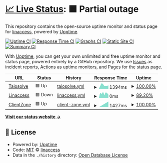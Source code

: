 # [📈 Live Status](https://demo.upptime.js.org): <!--live status--> **🟧 Partial outage**

This repository contains the open-source uptime monitor and status page for [linaccess](https://demo.upptime.js.org), powered by [Upptime](https://github.com/upptime/upptime).

[![Uptime CI](https://github.com/linaccess/upptime/workflows/Uptime%20CI/badge.svg)](https://github.com/linaccess/upptime/actions?query=workflow%3A%22Uptime+CI%22)
[![Response Time CI](https://github.com/linaccess/upptime/workflows/Response%20Time%20CI/badge.svg)](https://github.com/linaccess/upptime/actions?query=workflow%3A%22Response+Time+CI%22)
[![Graphs CI](https://github.com/linaccess/upptime/workflows/Graphs%20CI/badge.svg)](https://github.com/linaccess/upptime/actions?query=workflow%3A%22Graphs+CI%22)
[![Static Site CI](https://github.com/linaccess/upptime/workflows/Static%20Site%20CI/badge.svg)](https://github.com/linaccess/upptime/actions?query=workflow%3A%22Static+Site+CI%22)
[![Summary CI](https://github.com/linaccess/upptime/workflows/Summary%20CI/badge.svg)](https://github.com/linaccess/upptime/actions?query=workflow%3A%22Summary+CI%22)

With [Upptime](https://upptime.js.org), you can get your own unlimited and free uptime monitor and status page, powered entirely by a GitHub repository. We use [Issues](https://github.com/linaccess/upptime/issues) as incident reports, [Actions](https://github.com/linaccess/upptime/actions) as uptime monitors, and [Pages](https://demo.upptime.js.org) for the status page.

<!--start: status pages-->
<!-- This summary is generated by Upptime (https://github.com/upptime/upptime) -->
<!-- Do not edit this manually, your changes will be overwritten -->
<!-- prettier-ignore -->
| URL | Status | History | Response Time | Uptime |
| --- | ------ | ------- | ------------- | ------ |
| <img alt="" src="https://favicons.githubusercontent.com/www.taiosolve.xyz" height="13"> [Taiosolve](https://www.taiosolve.xyz) | 🟩 Up | [taiosolve.yml](https://github.com/linaccess/upptime/commits/HEAD/history/taiosolve.yml) | <details><summary><img alt="Response time graph" src="./graphs/taiosolve/response-time-week.png" height="20"> 1394ms</summary><br><a href="https://uptime.linaccess.za.net/history/taiosolve"><img alt="Response time 1394" src="https://img.shields.io/endpoint?url=https%3A%2F%2Fraw.githubusercontent.com%2Flinaccess%2Fupptime%2FHEAD%2Fapi%2Ftaiosolve%2Fresponse-time.json"></a><br><a href="https://uptime.linaccess.za.net/history/taiosolve"><img alt="24-hour response time 1394" src="https://img.shields.io/endpoint?url=https%3A%2F%2Fraw.githubusercontent.com%2Flinaccess%2Fupptime%2FHEAD%2Fapi%2Ftaiosolve%2Fresponse-time-day.json"></a><br><a href="https://uptime.linaccess.za.net/history/taiosolve"><img alt="7-day response time 1394" src="https://img.shields.io/endpoint?url=https%3A%2F%2Fraw.githubusercontent.com%2Flinaccess%2Fupptime%2FHEAD%2Fapi%2Ftaiosolve%2Fresponse-time-week.json"></a><br><a href="https://uptime.linaccess.za.net/history/taiosolve"><img alt="30-day response time 1394" src="https://img.shields.io/endpoint?url=https%3A%2F%2Fraw.githubusercontent.com%2Flinaccess%2Fupptime%2FHEAD%2Fapi%2Ftaiosolve%2Fresponse-time-month.json"></a><br><a href="https://uptime.linaccess.za.net/history/taiosolve"><img alt="1-year response time 1394" src="https://img.shields.io/endpoint?url=https%3A%2F%2Fraw.githubusercontent.com%2Flinaccess%2Fupptime%2FHEAD%2Fapi%2Ftaiosolve%2Fresponse-time-year.json"></a></details> | <details><summary><a href="https://uptime.linaccess.za.net/history/taiosolve">100.00%</a></summary><a href="https://uptime.linaccess.za.net/history/taiosolve"><img alt="All-time uptime 100.00%" src="https://img.shields.io/endpoint?url=https%3A%2F%2Fraw.githubusercontent.com%2Flinaccess%2Fupptime%2FHEAD%2Fapi%2Ftaiosolve%2Fuptime.json"></a><br><a href="https://uptime.linaccess.za.net/history/taiosolve"><img alt="24-hour uptime 100.00%" src="https://img.shields.io/endpoint?url=https%3A%2F%2Fraw.githubusercontent.com%2Flinaccess%2Fupptime%2FHEAD%2Fapi%2Ftaiosolve%2Fuptime-day.json"></a><br><a href="https://uptime.linaccess.za.net/history/taiosolve"><img alt="7-day uptime 100.00%" src="https://img.shields.io/endpoint?url=https%3A%2F%2Fraw.githubusercontent.com%2Flinaccess%2Fupptime%2FHEAD%2Fapi%2Ftaiosolve%2Fuptime-week.json"></a><br><a href="https://uptime.linaccess.za.net/history/taiosolve"><img alt="30-day uptime 100.00%" src="https://img.shields.io/endpoint?url=https%3A%2F%2Fraw.githubusercontent.com%2Flinaccess%2Fupptime%2FHEAD%2Fapi%2Ftaiosolve%2Fuptime-month.json"></a><br><a href="https://uptime.linaccess.za.net/history/taiosolve"><img alt="1-year uptime 100.00%" src="https://img.shields.io/endpoint?url=https%3A%2F%2Fraw.githubusercontent.com%2Flinaccess%2Fupptime%2FHEAD%2Fapi%2Ftaiosolve%2Fuptime-year.json"></a></details>
| <img alt="" src="https://favicons.githubusercontent.com/linaccess.za.net" height="13"> [Linaccess](https://linaccess.za.net) | 🟥 Down | [linaccess.yml](https://github.com/linaccess/upptime/commits/HEAD/history/linaccess.yml) | <details><summary><img alt="Response time graph" src="./graphs/linaccess/response-time-week.png" height="20"> 0ms</summary><br><a href="https://uptime.linaccess.za.net/history/linaccess"><img alt="Response time 0" src="https://img.shields.io/endpoint?url=https%3A%2F%2Fraw.githubusercontent.com%2Flinaccess%2Fupptime%2FHEAD%2Fapi%2Flinaccess%2Fresponse-time.json"></a><br><a href="https://uptime.linaccess.za.net/history/linaccess"><img alt="24-hour response time 0" src="https://img.shields.io/endpoint?url=https%3A%2F%2Fraw.githubusercontent.com%2Flinaccess%2Fupptime%2FHEAD%2Fapi%2Flinaccess%2Fresponse-time-day.json"></a><br><a href="https://uptime.linaccess.za.net/history/linaccess"><img alt="7-day response time 0" src="https://img.shields.io/endpoint?url=https%3A%2F%2Fraw.githubusercontent.com%2Flinaccess%2Fupptime%2FHEAD%2Fapi%2Flinaccess%2Fresponse-time-week.json"></a><br><a href="https://uptime.linaccess.za.net/history/linaccess"><img alt="30-day response time 0" src="https://img.shields.io/endpoint?url=https%3A%2F%2Fraw.githubusercontent.com%2Flinaccess%2Fupptime%2FHEAD%2Fapi%2Flinaccess%2Fresponse-time-month.json"></a><br><a href="https://uptime.linaccess.za.net/history/linaccess"><img alt="1-year response time 0" src="https://img.shields.io/endpoint?url=https%3A%2F%2Fraw.githubusercontent.com%2Flinaccess%2Fupptime%2FHEAD%2Fapi%2Flinaccess%2Fresponse-time-year.json"></a></details> | <details><summary><a href="https://uptime.linaccess.za.net/history/linaccess">89.20%</a></summary><a href="https://uptime.linaccess.za.net/history/linaccess"><img alt="All-time uptime 89.20%" src="https://img.shields.io/endpoint?url=https%3A%2F%2Fraw.githubusercontent.com%2Flinaccess%2Fupptime%2FHEAD%2Fapi%2Flinaccess%2Fuptime.json"></a><br><a href="https://uptime.linaccess.za.net/history/linaccess"><img alt="24-hour uptime 89.20%" src="https://img.shields.io/endpoint?url=https%3A%2F%2Fraw.githubusercontent.com%2Flinaccess%2Fupptime%2FHEAD%2Fapi%2Flinaccess%2Fuptime-day.json"></a><br><a href="https://uptime.linaccess.za.net/history/linaccess"><img alt="7-day uptime 89.20%" src="https://img.shields.io/endpoint?url=https%3A%2F%2Fraw.githubusercontent.com%2Flinaccess%2Fupptime%2FHEAD%2Fapi%2Flinaccess%2Fuptime-week.json"></a><br><a href="https://uptime.linaccess.za.net/history/linaccess"><img alt="30-day uptime 89.20%" src="https://img.shields.io/endpoint?url=https%3A%2F%2Fraw.githubusercontent.com%2Flinaccess%2Fupptime%2FHEAD%2Fapi%2Flinaccess%2Fuptime-month.json"></a><br><a href="https://uptime.linaccess.za.net/history/linaccess"><img alt="1-year uptime 89.20%" src="https://img.shields.io/endpoint?url=https%3A%2F%2Fraw.githubusercontent.com%2Flinaccess%2Fupptime%2FHEAD%2Fapi%2Flinaccess%2Fuptime-year.json"></a></details>
| <img alt="" src="https://favicons.githubusercontent.com/clientzone.taiosolve.xyz" height="13"> [ClientZone](https://clientzone.taiosolve.xyz) | 🟩 Up | [client-zone.yml](https://github.com/linaccess/upptime/commits/HEAD/history/client-zone.yml) | <details><summary><img alt="Response time graph" src="./graphs/client-zone/response-time-week.png" height="20"> 1427ms</summary><br><a href="https://uptime.linaccess.za.net/history/client-zone"><img alt="Response time 1427" src="https://img.shields.io/endpoint?url=https%3A%2F%2Fraw.githubusercontent.com%2Flinaccess%2Fupptime%2FHEAD%2Fapi%2Fclient-zone%2Fresponse-time.json"></a><br><a href="https://uptime.linaccess.za.net/history/client-zone"><img alt="24-hour response time 1427" src="https://img.shields.io/endpoint?url=https%3A%2F%2Fraw.githubusercontent.com%2Flinaccess%2Fupptime%2FHEAD%2Fapi%2Fclient-zone%2Fresponse-time-day.json"></a><br><a href="https://uptime.linaccess.za.net/history/client-zone"><img alt="7-day response time 1427" src="https://img.shields.io/endpoint?url=https%3A%2F%2Fraw.githubusercontent.com%2Flinaccess%2Fupptime%2FHEAD%2Fapi%2Fclient-zone%2Fresponse-time-week.json"></a><br><a href="https://uptime.linaccess.za.net/history/client-zone"><img alt="30-day response time 1427" src="https://img.shields.io/endpoint?url=https%3A%2F%2Fraw.githubusercontent.com%2Flinaccess%2Fupptime%2FHEAD%2Fapi%2Fclient-zone%2Fresponse-time-month.json"></a><br><a href="https://uptime.linaccess.za.net/history/client-zone"><img alt="1-year response time 1427" src="https://img.shields.io/endpoint?url=https%3A%2F%2Fraw.githubusercontent.com%2Flinaccess%2Fupptime%2FHEAD%2Fapi%2Fclient-zone%2Fresponse-time-year.json"></a></details> | <details><summary><a href="https://uptime.linaccess.za.net/history/client-zone">100.00%</a></summary><a href="https://uptime.linaccess.za.net/history/client-zone"><img alt="All-time uptime 100.00%" src="https://img.shields.io/endpoint?url=https%3A%2F%2Fraw.githubusercontent.com%2Flinaccess%2Fupptime%2FHEAD%2Fapi%2Fclient-zone%2Fuptime.json"></a><br><a href="https://uptime.linaccess.za.net/history/client-zone"><img alt="24-hour uptime 100.00%" src="https://img.shields.io/endpoint?url=https%3A%2F%2Fraw.githubusercontent.com%2Flinaccess%2Fupptime%2FHEAD%2Fapi%2Fclient-zone%2Fuptime-day.json"></a><br><a href="https://uptime.linaccess.za.net/history/client-zone"><img alt="7-day uptime 100.00%" src="https://img.shields.io/endpoint?url=https%3A%2F%2Fraw.githubusercontent.com%2Flinaccess%2Fupptime%2FHEAD%2Fapi%2Fclient-zone%2Fuptime-week.json"></a><br><a href="https://uptime.linaccess.za.net/history/client-zone"><img alt="30-day uptime 100.00%" src="https://img.shields.io/endpoint?url=https%3A%2F%2Fraw.githubusercontent.com%2Flinaccess%2Fupptime%2FHEAD%2Fapi%2Fclient-zone%2Fuptime-month.json"></a><br><a href="https://uptime.linaccess.za.net/history/client-zone"><img alt="1-year uptime 100.00%" src="https://img.shields.io/endpoint?url=https%3A%2F%2Fraw.githubusercontent.com%2Flinaccess%2Fupptime%2FHEAD%2Fapi%2Fclient-zone%2Fuptime-year.json"></a></details>

<!--end: status pages-->

[**Visit our status website →**](https://demo.upptime.js.org)

## 📄 License

- Powered by: [Upptime](https://github.com/upptime/upptime)
- Code: [MIT](./LICENSE) © [linaccess](https://demo.upptime.js.org)
- Data in the `./history` directory: [Open Database License](https://opendatacommons.org/licenses/odbl/1-0/)
